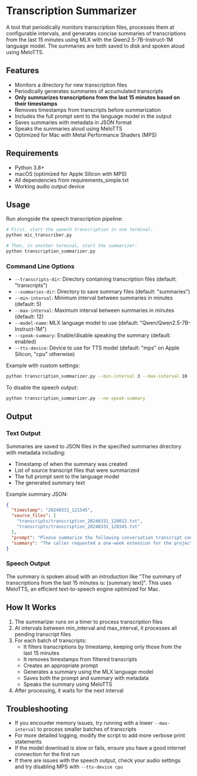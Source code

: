 # Transcription Summarizer

A tool that periodically monitors transcription files, processes them at configurable intervals, and generates concise summaries of transcriptions from the last 15 minutes using MLX with the Qwen2.5-7B-Instruct-1M language model. The summaries are both saved to disk and spoken aloud using MeloTTS.

## Features

- Monitors a directory for new transcription files
- Periodically generates summaries of accumulated transcripts
- **Only summarizes transcriptions from the last 15 minutes based on their timestamps**
- Removes timestamps from transcripts before summarization
- Includes the full prompt sent to the language model in the output
- Saves summaries with metadata in JSON format
- Speaks the summaries aloud using MeloTTS
- Optimized for Mac with Metal Performance Shaders (MPS)

## Requirements

- Python 3.8+
- macOS (optimized for Apple Silicon with MPS)
- All dependencies from requirements_simple.txt
- Working audio output device

## Usage

Run alongside the speech transcription pipeline:

```bash
# First, start the speech transcription in one terminal:
python mic_transcriber.py

# Then, in another terminal, start the summarizer:
python transcription_summarizer.py
```

### Command Line Options

- `--transcripts-dir`: Directory containing transcription files (default: "transcripts")
- `--summaries-dir`: Directory to save summary files (default: "summaries")
- `--min-interval`: Minimum interval between summaries in minutes (default: 5)
- `--max-interval`: Maximum interval between summaries in minutes (default: 12)
- `--model-name`: MLX language model to use (default: "Qwen/Qwen2.5-7B-Instruct-1M")
- `--speak-summary`: Enable/disable speaking the summary (default: enabled)
- `--tts-device`: Device to use for TTS model (default: "mps" on Apple Silicon, "cpu" otherwise)

Example with custom settings:

```bash
python transcription_summarizer.py --min-interval 3 --max-interval 10 --speak-summary
```

To disable the speech output:

```bash
python transcription_summarizer.py --no-speak-summary
```

## Output

### Text Output
Summaries are saved to JSON files in the specified summaries directory with metadata including:
- Timestamp of when the summary was created
- List of source transcript files that were summarized
- The full prompt sent to the language model
- The generated summary text

Example summary JSON:
```json
{
  "timestamp": "20240331_121545",
  "source_files": [
    "transcripts/transcription_20240331_120012.txt",
    "transcripts/transcription_20240331_120345.txt"
  ],
  "prompt": "Please summarize the following conversation transcript concisely. Use the same language as the transcript:\nHello, I'm calling about the project deadline. Can we extend it by a week? Yes, that should be fine. I'll update the calendar. Thank you, I appreciate it.\nSummary:",
  "summary": "The caller requested a one-week extension for the project deadline, which was approved, and the calendar will be updated accordingly."
}
```

### Speech Output
The summary is spoken aloud with an introduction like "The summary of transcriptions from the last 15 minutes is: [summary text]". This uses MeloTTS, an efficient text-to-speech engine optimized for Mac.

## How It Works

1. The summarizer runs on a timer to process transcription files
2. At intervals between min_interval and max_interval, it processes all pending transcript files
3. For each batch of transcripts:
   - It filters transcriptions by timestamp, keeping only those from the last 15 minutes
   - It removes timestamps from filtered transcripts
   - Creates an appropriate prompt
   - Generates a summary using the MLX language model
   - Saves both the prompt and summary with metadata
   - Speaks the summary using MeloTTS
4. After processing, it waits for the next interval

## Troubleshooting

- If you encounter memory issues, try running with a lower `--max-interval` to process smaller batches of transcripts
- For more detailed logging, modify the script to add more verbose print statements
- If the model download is slow or fails, ensure you have a good internet connection for the first run
- If there are issues with the speech output, check your audio settings and try disabling MPS with `--tts-device cpu` 